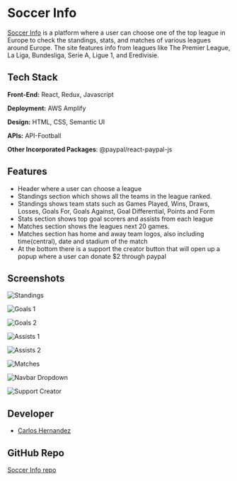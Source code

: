 
# Soccer Info

[Soccer Info](https://main.d29w9w8trrzcml.amplifyapp.com/) is a platform where a user can choose one of the top league in Europe to check the standings, stats, and matches of various leagues around Europe. The site features info from leagues like The Premier League, La Liga, Bundesliga, Serie A, Ligue 1, and Eredivisie.

## Tech Stack

**Front-End:** React, Redux, Javascript

**Deployment:** AWS Amplify

**Design:** HTML, CSS, Semantic UI

**APIs:** API-Football

**Other Incorporated Packages**: @paypal/react-paypal-js

## Features

- Header where a user can choose a league
- Standings section which shows all the teams in the league ranked.
- Standings shows team stats such as Games Played, Wins, Draws, Losses, Goals For, Goals Against, Goal Differential, Points and Form
- Stats section shows top goal scorers and assists from each league
- Matches section shows the leagues next 20 games.
- Matches section has home and away team logos, also including time(central), date and stadium of the match
- At the bottom there is a support the creator button that will open up a popup where a user can donate $2 through paypal


## Screenshots

![Standings](./src/screenshots/Standings.png)

![Goals 1](./src/screenshots/Goals1.png)

![Goals 2](./src/screenshots/Goals2.png)

![Assists 1](./src/screenshots/Assists1.png)

![Assists 2](./src/screenshots/Assists2.png)

![Matches](./src/screenshots/Matches.png)

![Navbar Dropdown](./src/screenshots/NavbarDropdown.png)

![Support Creator](./src/screenshots/SupportCreator.png)

## Developer

- [Carlos Hernandez](https://www.linkedin.com/in/carloshdzrco/)

## GitHub Repo

[Soccer Info repo](https://github.com/CarlosHdzRco/SportsApp)


